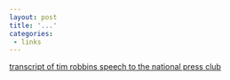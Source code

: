 ```yaml
---
layout: post
title: '...'
categories:
 - links
---
```


<a href="http://www.commondreams.org/views03/0416-01.htm">transcript of tim robbins speech to the national press club</a>


